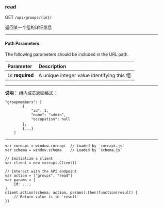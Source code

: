### read

GET `/api/groups/{id}/`

返回某一个组的详细信息

---

#### Path Parameters

The following parameters should be included in the URL path.

| Parameter         | Description                                 |
| :---------------- | :------------------------------------------ |
| `id` **required** | A unique integer value identifying this 组. |

---

**说明：**
	组内成员返回格式：

```
"groupmembers": [
        {
            "id": 1,
            "name": "admin",
            "occupation": null
        }，
        {...}
    ]
```

---

```
var coreapi = window.coreapi  // Loaded by `coreapi.js`
var schema = window.schema    // Loaded by `schema.js`

// Initialize a client
var client = new coreapi.Client()

// Interact with the API endpoint
var action = ["groups", "read"]
var params = {
    id: ...,
}
client.action(schema, action, params).then(function(result) {
    // Return value is in 'result'
})
```